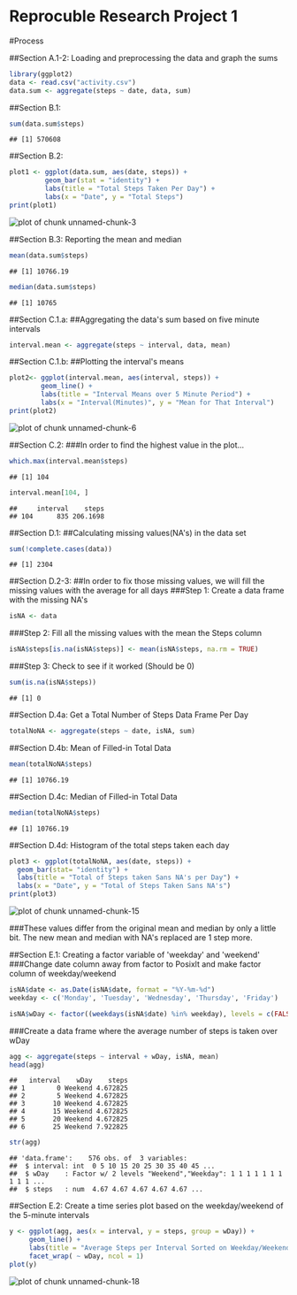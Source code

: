 Reprocuble Research Project 1
=============================
#Process

##Section A.1-2: Loading and preprocessing the data and graph the sums

```r
library(ggplot2)
data <- read.csv("activity.csv")
data.sum <- aggregate(steps ~ date, data, sum)
```
##Section B.1: 

```r
sum(data.sum$steps)
```

```
## [1] 570608
```

##Section B.2:

```r
plot1 <- ggplot(data.sum, aes(date, steps)) + 
         geom_bar(stat = "identity") +
         labs(title = "Total Steps Taken Per Day") +
         labs(x = "Date", y = "Total Steps")
print(plot1)
```

![plot of chunk unnamed-chunk-3](figure/unnamed-chunk-3-1.png)

##Section B.3: Reporting the mean and median

```r
mean(data.sum$steps)
```

```
## [1] 10766.19
```

```r
median(data.sum$steps)
```

```
## [1] 10765
```
##Section C.1.a:
##Aggregating the data's sum based on five minute intervals

```r
interval.mean <- aggregate(steps ~ interval, data, mean)
```
##Section C.1.b:
##Plotting the interval's means

```r
plot2<- ggplot(interval.mean, aes(interval, steps)) +
        geom_line() +
        labs(title = "Interval Means over 5 Minute Period") +
        labs(x = "Interval(Minutes)", y = "Mean for That Interval")
print(plot2)
```

![plot of chunk unnamed-chunk-6](figure/unnamed-chunk-6-1.png)

##Section C.2:
###In order to find the highest value in the plot...

```r
which.max(interval.mean$steps)
```

```
## [1] 104
```

```r
interval.mean[104, ]
```

```
##     interval    steps
## 104      835 206.1698
```

##Section D.1:
##Calculating missing values(NA's) in the data set

```r
sum(!complete.cases(data))
```

```
## [1] 2304
```
##Section D.2-3:
##In order to fix those missing values, we will fill the missing values with the average for all days
###Step 1: Create a data frame with the missing NA's

```r
isNA <- data
```
###Step 2: Fill all the missing values with the mean the Steps column

```r
isNA$steps[is.na(isNA$steps)] <- mean(isNA$steps, na.rm = TRUE)
```

###Step 3: Check to see if it worked (Should be 0)

```r
sum(is.na(isNA$steps))
```

```
## [1] 0
```

##Section D.4a: Get a Total Number of Steps Data Frame Per Day

```r
totalNoNA <- aggregate(steps ~ date, isNA, sum)
```

##Section D.4b: Mean of Filled-in Total Data

```r
mean(totalNoNA$steps)
```

```
## [1] 10766.19
```
##Section D.4c: Median of Filled-in Total Data

```r
median(totalNoNA$steps)
```

```
## [1] 10766.19
```
##Section D.4d: Histogram of the total steps taken each day

```r
plot3 <- ggplot(totalNoNA, aes(date, steps)) +
  geom_bar(stat= "identity") +
  labs(title = "Total of Steps taken Sans NA's per Day") +
  labs(x = "Date", y = "Total of Steps Taken Sans NA's")
print(plot3)  
```

![plot of chunk unnamed-chunk-15](figure/unnamed-chunk-15-1.png)




###These values differ from the original mean and median by only a little bit. The new mean and median with NA's replaced are 1 step more.  

##Section E.1: Creating a factor variable of 'weekday' and 'weekend'
###Change date column away from factor to Posixlt and make factor column of weekday/weekend

```r
isNA$date <- as.Date(isNA$date, format = "%Y-%m-%d")
weekday <- c('Monday', 'Tuesday', 'Wednesday', 'Thursday', 'Friday')

isNA$wDay <- factor((weekdays(isNA$date) %in% weekday), levels = c(FALSE, TRUE), labels = c('Weekend', 'Weekday'))
```
###Create a data frame where the average number of steps is taken over wDay

```r
agg <- aggregate(steps ~ interval + wDay, isNA, mean)
head(agg)
```

```
##   interval    wDay    steps
## 1        0 Weekend 4.672825
## 2        5 Weekend 4.672825
## 3       10 Weekend 4.672825
## 4       15 Weekend 4.672825
## 5       20 Weekend 4.672825
## 6       25 Weekend 7.922825
```

```r
str(agg)
```

```
## 'data.frame':	576 obs. of  3 variables:
##  $ interval: int  0 5 10 15 20 25 30 35 40 45 ...
##  $ wDay    : Factor w/ 2 levels "Weekend","Weekday": 1 1 1 1 1 1 1 1 1 1 ...
##  $ steps   : num  4.67 4.67 4.67 4.67 4.67 ...
```
##Section E.2: Create a time series plot based on the weekday/weekend of the 5-minute intervals

```r
y <- ggplot(agg, aes(x = interval, y = steps, group = wDay)) +
     geom_line() +
     labs(title = "Average Steps per Interval Sorted on Weekday/Weekend") +
     facet_wrap( ~ wDay, ncol = 1)
plot(y)
```

![plot of chunk unnamed-chunk-18](figure/unnamed-chunk-18-1.png)
